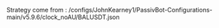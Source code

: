 Strategy come from : /configs/JohnKearney1/PassivBot-Configurations-main/v5.9.6/clock_noAU/BALUSDT.json